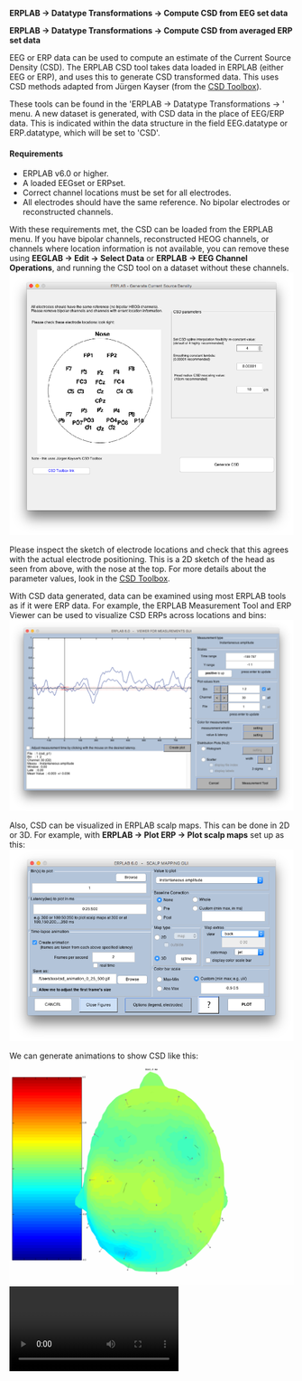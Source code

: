 
**ERPLAB -> Datatype Transformations -> Compute CSD from EEG set data**

**ERPLAB -> Datatype Transformations -> Compute CSD from averaged ERP set data**

EEG or ERP data can be used to compute an estimate of the Current Source Density (CSD). The ERPLAB CSD tool takes data loaded in ERPLAB (either EEG or ERP), and uses this to generate CSD transformed data. This uses CSD methods adapted from Jürgen Kayser (from the [CSD Toolbox](http://psychophysiology.cpmc.columbia.edu/Software/CSDtoolbox/)).

These tools can be found in the 'ERPLAB -> Datatype Transformations -> ' menu. A new dataset is generated, with CSD data in the place of EEG/ERP data. This is indicated within the data structure in the field EEG.datatype or ERP.datatype, which will be set to 'CSD'.

#### Requirements
- ERPLAB v6.0 or higher.
- A loaded EEGset or ERPset.
- Correct channel locations must be set for all electrodes.
- All electrodes should have the same reference. No bipolar electrodes or reconstructed channels.

With these requirements met, the CSD can be loaded from the ERPLAB menu. If you have bipolar channels, reconstructed HEOG channels, or channels where location information is not available, you can remove these using **EEGLAB -> Edit -> Select Data** or **ERPLAB -> EEG Channel Operations**, and running the CSD tool on a dataset without these channels.
![GUI](./images/Manual/Manual_CSD_gui.png)

Please inspect the sketch of electrode locations and check that this agrees with the actual electrode positioning. This is a 2D sketch of the head as seen from above, with the nose at the top. For more details about the parameter values, look in the [CSD Toolbox](http://psychophysiology.cpmc.columbia.edu/Software/CSDtoolbox/).

With CSD data generated, data can be examined using most ERPLAB tools as if it were ERP data. For example, the ERPLAB Measurement Tool and ERP Viewer can be used to visualize CSD ERPs across locations and bins:
![GUI](./images/Manual/Manual_CSD_measure.png)
 
Also, CSD can be visualized in ERPLAB scalp maps. This can be done in 2D or 3D. For example, with **ERPLAB -> Plot ERP -> Plot scalp maps** set up as this:
![GUI](./images/Manual/Manual_CSD_scalpplot.png)

We can generate animations to show CSD like this:
![GUI](./images/Manual/Manual_CSD_animation_0_25_500.gif)
![GUI](./images/Manual/Manual_CSD_animation_0_25_500.mp4)

